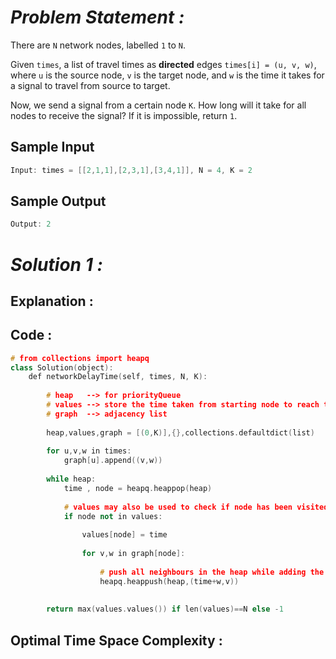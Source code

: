 # *Problem Statement :*

There are `N` network nodes, labelled `1` to `N`.

Given `times`, a list of travel times as **directed** edges `times[i] = (u, v, w)`, where `u` is the source node, `v` is the target node, and `w` is the time it takes for a signal to travel from source to target.

Now, we send a signal from a certain node `K`. How long will it take for all nodes to receive the signal? If it is impossible, return `1`.

## Sample Input

```cpp
Input: times = [[2,1,1],[2,3,1],[3,4,1]], N = 4, K = 2
```

## Sample Output

```cpp
Output: 2
```

# *Solution 1 :*

## Explanation :

## Code :

```cpp
# from collections import heapq
class Solution(object):
    def networkDelayTime(self, times, N, K):
       
        # heap   --> for priorityQueue
        # values --> store the time taken from starting node to reach that particular node
        # graph  --> adjacency list
        
        heap,values,graph = [(0,K)],{},collections.defaultdict(list)
        
        for u,v,w in times:
            graph[u].append((v,w))
            
        while heap:
            time , node = heapq.heappop(heap)
            
            # values may also be used to check if node has been visited
            if node not in values:
                
                values[node] = time
                
                for v,w in graph[node]:
                    
                    # push all neighbours in the heap while adding the weight
                    heapq.heappush(heap,(time+w,v))
                    
                    
        return max(values.values()) if len(values)==N else -1
```

## Optimal Time Space Complexity :